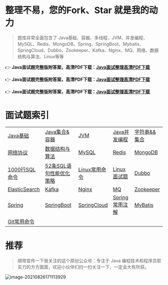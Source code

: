 # 整理不易，您的Fork、Star 就是我的动力

> 题库非常全面包含了 Java基础、容器、多线程、JVM、并发编程、MySQL、Redis、MongoDB、Spring、SpringBoot、Mybatis、SpringCloud、Dubbo、Zookeeper、Kafka、Nginx、MQ、网络、数据结构与算法、Linux等等

👉 **Java面试题完整版附答案，高清PDF下载：[Java面试整理高清PDF下载](https://mp.weixin.qq.com/s?__biz=MzI1MTQ3MDM1MA==&mid=100002266&idx=1&sn=00a44a2cbef83cd4f6ab45c5bb1725e7&chksm=69f33ebb5e84b7ad89740f7ca8aacc0aa56b29b44e6242d2089a2fec3a3b742b9b5fce82557f#rd)**

👉 **Java面试题完整版附答案，高清PDF下载：[Java面试整理高清PDF下载](https://mp.weixin.qq.com/s?__biz=MzI1MTQ3MDM1MA==&mid=100002266&idx=1&sn=00a44a2cbef83cd4f6ab45c5bb1725e7&chksm=69f33ebb5e84b7ad89740f7ca8aacc0aa56b29b44e6242d2089a2fec3a3b742b9b5fce82557f#rd)**

👉 **Java面试题完整版附答案，高清PDF下载：[Java面试整理高清PDF下载](https://mp.weixin.qq.com/s?__biz=MzI1MTQ3MDM1MA==&mid=100002266&idx=1&sn=00a44a2cbef83cd4f6ab45c5bb1725e7&chksm=69f33ebb5e84b7ad89740f7ca8aacc0aa56b29b44e6242d2089a2fec3a3b742b9b5fce82557f#rd)**

# 面试题索引

|   |   |    |    |     |
| ------------ | ------------ | ------------ | ------------ | ------------ |
|  [Java基础](https://github.com/itgogogogo/interview/blob/main/Java/Java%E5%9F%BA%E7%A1%80.md) |  [Java集合&容器](https://github.com/itgogogogo/interview/blob/main/Java/Java%E9%9B%86%E5%90%88&%E5%AE%B9%E5%99%A8.md)   |  [JVM](https://github.com/itgogogogo/interview/blob/main/Java/JVM.md)   |  [Java并发编程](https://github.com/itgogogogo/interview/blob/main/base/Java%E5%B9%B6%E5%8F%91%E7%BC%96%E7%A8%8B.md)   |  [字符串&&集合](https://github.com/itgogogogo/interview/blob/main/Java/%E5%AD%97%E7%AC%A6%E4%B8%B2&%E9%9B%86%E5%90%88.md)    |
|  [网络协议](https://github.com/itgogogogo/interview/blob/main/Java/%E7%BD%91%E7%BB%9C%E5%8D%8F%E8%AE%AE.md) |  [数据结构与算法](https://github.com/itgogogogo/interview/blob/main/Java/%E6%95%B0%E6%8D%AE%E7%BB%93%E6%9E%84%E4%B8%8E%E7%AE%97%E6%B3%95.md)   |  [MySQL](https://github.com/itgogogogo/interview/blob/main/mysql/MySQL.md)   |  [Redis](https://github.com/itgogogogo/interview/blob/main/mysql/Redis.md)   |  [MongoDB](https://github.com/itgogogogo/interview/blob/main/mysql/MongoDB.md)    |
|  [1000行SQL命令](https://github.com/itgogogogo/interview/blob/main/mysql/%E4%B8%80%E5%8D%83%E8%A1%8CMySQL%E5%91%BD%E4%BB%A4.md) |  [52条SQL语句性能优化策略](https://github.com/itgogogogo/interview/blob/main/mysql/52%E6%9D%A1SQL%E8%AF%AD%E5%8F%A5%E6%80%A7%E8%83%BD%E4%BC%98%E5%8C%96%E7%AD%96%E7%95%A5.md)   |  [Linux常用命令](https://github.com/itgogogogo/interview/blob/main/linux/Linux%E5%B8%B8%E7%94%A8%E5%91%BD%E4%BB%A4.md)   |  [Linux面试题](https://github.com/itgogogogo/interview/blob/main/linux/Linux%E9%9D%A2%E8%AF%95%E9%A2%98%20.md)   |  [Dubbo](https://github.com/itgogogogo/interview/blob/main/dubbo/Dubbo.md)    |
|  [ElasticSearch](https://github.com/itgogogogo/interview/blob/main/elasticsearch/ElasticSearch.md) |  [Kafka](https://github.com/itgogogogo/interview/blob/main/kafka/Kafka.md)   |  [Nginx](https://github.com/itgogogogo/interview/blob/main/middleware/Nginx.md)   |  [MQ](https://github.com/itgogogogo/interview/blob/main/middleware/RabbitMQ.md)   |  [Zookeeper](https://github.com/itgogogogo/interview/blob/main/middleware/zookeeper.md)    |
|  [Spring](https://github.com/itgogogogo/interview/blob/main/spring/Spring.md) |  [SpringBoot](https://github.com/itgogogogo/interview/blob/main/spring/SpringBoot.md)   |  [SpringCloud](https://github.com/itgogogogo/interview/blob/main/spring/SpringCloud.md)   |  [Spring常用注解](https://github.com/itgogogogo/interview/blob/main/spring/SpringBoot%E5%B8%B8%E7%94%A8%E6%B3%A8%E8%A7%A3.md)   |  [MyBatis](https://github.com/itgogogogo/interview/blob/main/mybatis/MyBatis.md)    |
|  [Git常用命令](https://github.com/itgogogogo/interview/blob/main/git/Git%E5%B8%B8%E7%94%A8%E5%91%BD%E4%BB%A4.md) |  |   |    |      |

# 推荐

> 顺带宣传一下我关注的这个原创公众号：专注于 Java 编程技术和程序员软实力的方方面面，欢迎小伙伴们扫一扫关注一下，一定会大有所获。

![image-20210826171113929](https://gitee.com/274904168/image-repo/raw/master/202108261711998.png)



